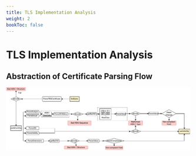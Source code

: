 ```yaml
---
title: TLS Implementation Analysis
weight: 2
bookToc: false
---
```


# TLS Implementation Analysis


## Abstraction of Certificate Parsing Flow

<img src="./cert_parsing_dtree.pdf" width="500" alt="Cert Parsing Flow">
